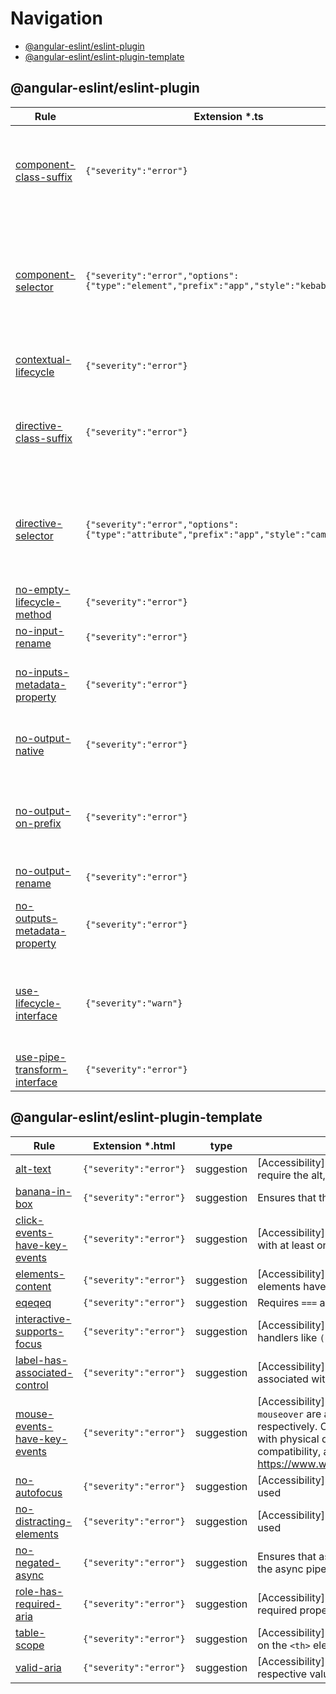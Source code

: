 # Navigation

- [@angular-eslint/eslint-plugin](#angular-eslinteslint-plugin)
- [@angular-eslint/eslint-plugin-template](#angular-eslinteslint-plugin-template)
## @angular-eslint/eslint-plugin

| Rule | Extension *.ts | type | description | recommended | hasSuggestions | fixable |
|----|--------------|----|-----------|-----------|--------------|-------|
| [component-class-suffix](https://github.com/angular-eslint/angular-eslint/blob/main/packages/eslint-plugin/docs/rules/component-class-suffix.md) | `{"severity":"error"}` | suggestion | Classes decorated with @Component must have suffix "Component" (or custom) in their name. See more at https://angular.dev/style-guide#style-02-03 | recommended |  |  |
| [component-selector](https://github.com/angular-eslint/angular-eslint/blob/main/packages/eslint-plugin/docs/rules/component-selector.md) | `{"severity":"error","options":{"type":"element","prefix":"app","style":"kebab-case"}}` | suggestion | Component selectors should follow given naming rules. See more at https://angular.dev/style-guide#style-02-07, https://angular.dev/style-guide#style-05-02      and https://angular.dev/style-guide#style-05-03. |  |  |  |
| [contextual-lifecycle](https://github.com/angular-eslint/angular-eslint/blob/main/packages/eslint-plugin/docs/rules/contextual-lifecycle.md) | `{"severity":"error"}` | problem | Ensures that lifecycle methods are used in a correct context | recommended |  |  |
| [directive-class-suffix](https://github.com/angular-eslint/angular-eslint/blob/main/packages/eslint-plugin/docs/rules/directive-class-suffix.md) | `{"severity":"error"}` | suggestion | Classes decorated with @Directive must have suffix "Directive" (or custom) in their name. See more at https://angular.dev/style-guide#style-02-03 | recommended |  |  |
| [directive-selector](https://github.com/angular-eslint/angular-eslint/blob/main/packages/eslint-plugin/docs/rules/directive-selector.md) | `{"severity":"error","options":{"type":"attribute","prefix":"app","style":"camelCase"}}` | suggestion | Directive selectors should follow given naming rules. See more at https://angular.dev/style-guide#style-02-06 and https://angular.dev/style-guide#style-02-08. |  |  |  |
| [no-empty-lifecycle-method](https://github.com/angular-eslint/angular-eslint/blob/main/packages/eslint-plugin/docs/rules/no-empty-lifecycle-method.md) | `{"severity":"error"}` | suggestion | Disallows declaring empty lifecycle methods | recommended | true |  |
| [no-input-rename](https://github.com/angular-eslint/angular-eslint/blob/main/packages/eslint-plugin/docs/rules/no-input-rename.md) | `{"severity":"error"}` | suggestion | Ensures that input bindings are not aliased | recommended | true | code |
| [no-inputs-metadata-property](https://github.com/angular-eslint/angular-eslint/blob/main/packages/eslint-plugin/docs/rules/no-inputs-metadata-property.md) | `{"severity":"error"}` | suggestion | Disallows usage of the `inputs` metadata property. See more at https://angular.dev/style-guide#style-05-12 | recommended |  |  |
| [no-output-native](https://github.com/angular-eslint/angular-eslint/blob/main/packages/eslint-plugin/docs/rules/no-output-native.md) | `{"severity":"error"}` | suggestion | Ensures that output bindings, including aliases, are not named as standard DOM events | recommended |  |  |
| [no-output-on-prefix](https://github.com/angular-eslint/angular-eslint/blob/main/packages/eslint-plugin/docs/rules/no-output-on-prefix.md) | `{"severity":"error"}` | suggestion | Ensures that output bindings, including aliases, are not named "on", nor prefixed with it. See more at https://angular.dev/style-guide#style-05-16 | recommended |  |  |
| [no-output-rename](https://github.com/angular-eslint/angular-eslint/blob/main/packages/eslint-plugin/docs/rules/no-output-rename.md) | `{"severity":"error"}` | suggestion | Ensures that output bindings are not aliased | recommended | true | code |
| [no-outputs-metadata-property](https://github.com/angular-eslint/angular-eslint/blob/main/packages/eslint-plugin/docs/rules/no-outputs-metadata-property.md) | `{"severity":"error"}` | suggestion | Disallows usage of the `outputs` metadata property. See more at https://angular.dev/style-guide#style-05-12 | recommended |  |  |
| [use-lifecycle-interface](https://github.com/angular-eslint/angular-eslint/blob/main/packages/eslint-plugin/docs/rules/use-lifecycle-interface.md) | `{"severity":"warn"}` | suggestion | Ensures that classes implement lifecycle interfaces corresponding to the declared lifecycle methods. See more at https://angular.dev/style-guide#style-09-01 |  |  | code |
| [use-pipe-transform-interface](https://github.com/angular-eslint/angular-eslint/blob/main/packages/eslint-plugin/docs/rules/use-pipe-transform-interface.md) | `{"severity":"error"}` | suggestion | Ensures that `Pipes` implement `PipeTransform` interface | recommended |  | code |
## @angular-eslint/eslint-plugin-template

| Rule | Extension *.html | type | description | fixable | hasSuggestions | recommended |
|----|----------------|----|-----------|-------|--------------|-----------|
| [alt-text](https://github.com/angular-eslint/angular-eslint/blob/main/packages/eslint-plugin-template/docs/rules/alt-text.md) | `{"severity":"error"}` | suggestion | [Accessibility] Enforces alternate text for elements which require the alt, aria-label, aria-labelledby attributes. |  |  |  |
| [banana-in-box](https://github.com/angular-eslint/angular-eslint/blob/main/packages/eslint-plugin-template/docs/rules/banana-in-box.md) | `{"severity":"error"}` | suggestion | Ensures that the two-way data binding syntax is correct | code |  | recommended |
| [click-events-have-key-events](https://github.com/angular-eslint/angular-eslint/blob/main/packages/eslint-plugin-template/docs/rules/click-events-have-key-events.md) | `{"severity":"error"}` | suggestion | [Accessibility] Ensures that the click event is accompanied with at least one key event keyup, keydown or keypress. |  |  |  |
| [elements-content](https://github.com/angular-eslint/angular-eslint/blob/main/packages/eslint-plugin-template/docs/rules/elements-content.md) | `{"severity":"error"}` | suggestion | [Accessibility] Ensures that the heading, anchor and button elements have content in it |  |  |  |
| [eqeqeq](https://github.com/angular-eslint/angular-eslint/blob/main/packages/eslint-plugin-template/docs/rules/eqeqeq.md) | `{"severity":"error"}` | suggestion | Requires `===` and `!==` in place of `==` and `!=` | code | true | recommended |
| [interactive-supports-focus](https://github.com/angular-eslint/angular-eslint/blob/main/packages/eslint-plugin-template/docs/rules/interactive-supports-focus.md) | `{"severity":"error"}` | suggestion | [Accessibility] Ensures that elements with interactive handlers like `(click)` are focusable. |  |  |  |
| [label-has-associated-control](https://github.com/angular-eslint/angular-eslint/blob/main/packages/eslint-plugin-template/docs/rules/label-has-associated-control.md) | `{"severity":"error"}` | suggestion | [Accessibility] Ensures that a label element/component is associated with a form element |  |  |  |
| [mouse-events-have-key-events](https://github.com/angular-eslint/angular-eslint/blob/main/packages/eslint-plugin-template/docs/rules/mouse-events-have-key-events.md) | `{"severity":"error"}` | suggestion | [Accessibility] Ensures that the mouse events `mouseout` and `mouseover` are accompanied by `focus` and `blur` events respectively. Coding for the keyboard is important for users with physical disabilities who cannot use a mouse, AT compatibility, and screenreader users. See more at https://www.w3.org/WAI/WCAG21/Understanding/keyboard |  |  |  |
| [no-autofocus](https://github.com/angular-eslint/angular-eslint/blob/main/packages/eslint-plugin-template/docs/rules/no-autofocus.md) | `{"severity":"error"}` | suggestion | [Accessibility] Ensures that the `autofocus` attribute is not used | code |  |  |
| [no-distracting-elements](https://github.com/angular-eslint/angular-eslint/blob/main/packages/eslint-plugin-template/docs/rules/no-distracting-elements.md) | `{"severity":"error"}` | suggestion | [Accessibility] Enforces that no distracting elements are used | code |  |  |
| [no-negated-async](https://github.com/angular-eslint/angular-eslint/blob/main/packages/eslint-plugin-template/docs/rules/no-negated-async.md) | `{"severity":"error"}` | suggestion | Ensures that async pipe results, as well as values used with the async pipe, are not negated |  | true | recommended |
| [role-has-required-aria](https://github.com/angular-eslint/angular-eslint/blob/main/packages/eslint-plugin-template/docs/rules/role-has-required-aria.md) | `{"severity":"error"}` | suggestion | [Accessibility] Ensures elements with ARIA roles have all required properties for that role. |  | true |  |
| [table-scope](https://github.com/angular-eslint/angular-eslint/blob/main/packages/eslint-plugin-template/docs/rules/table-scope.md) | `{"severity":"error"}` | suggestion | [Accessibility] Ensures that the `scope` attribute is only used on the `<th>` element | code |  |  |
| [valid-aria](https://github.com/angular-eslint/angular-eslint/blob/main/packages/eslint-plugin-template/docs/rules/valid-aria.md) | `{"severity":"error"}` | suggestion | [Accessibility] Ensures that correct ARIA attributes and respective values are used |  | true |  |